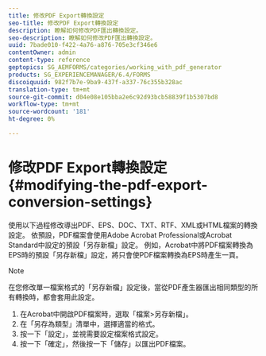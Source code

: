 ```yaml
---
title: 修改PDF Export轉換設定
seo-title: 修改PDF Export轉換設定
description: 瞭解如何修改PDF匯出轉換設定。
seo-description: 瞭解如何修改PDF匯出轉換設定。
uuid: 7bade010-f422-4a76-a876-705e3cf346e6
contentOwner: admin
content-type: reference
geptopics: SG_AEMFORMS/categories/working_with_pdf_generator
products: SG_EXPERIENCEMANAGER/6.4/FORMS
discoiquuid: 982f7b7e-9ba9-437f-a337-76c355b328ac
translation-type: tm+mt
source-git-commit: d04e08e105bba2e6c92d93bcb58839f1b5307bd8
workflow-type: tm+mt
source-wordcount: '181'
ht-degree: 0%

---
```



# 修改PDF Export轉換設定 {#modifying-the-pdf-export-conversion-settings}

使用以下過程修改導出PDF、EPS、DOC、TXT、RTF、XML或HTML檔案的轉換設定。 依預設，PDF檔案會使用Adobe Acrobat Professional或Acrobat Standard中設定的預設「另存新檔」設定。 例如，Acrobat中將PDF檔案轉換為EPS時的預設「另存新檔」設定，將只會使PDF檔案轉換為EPS時產生一頁。

>[!NOTE]
>
>在您修改單一檔案格式的「另存新檔」設定後，當從PDF產生器匯出相同類型的所有轉換時，都會套用此設定。

1. 在Acrobat中開啟PDF檔案時，選取「檔案>另存新檔」。
1. 在「另存為類型」清單中，選擇適當的格式。
1. 按一下「設定」，並視需要設定檔案格式設定。
1. 按一下「確定」，然後按一下「儲存」以匯出PDF檔案。

